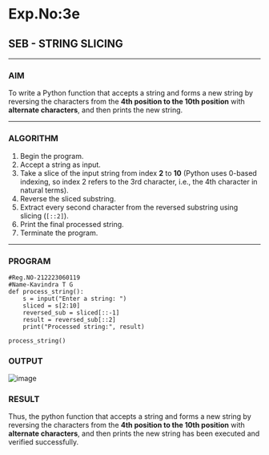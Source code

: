 # Exp.No:3e
## SEB - STRING SLICING

---

### AIM  
To write a Python function that accepts a string and forms a new string by reversing the characters from the **4th position to the 10th position** with **alternate characters**, and then prints the new string.

---

### ALGORITHM

1. Begin the program.  
2. Accept a string as input.  
3. Take a slice of the input string from index **2** to **10** (Python uses 0-based indexing, so index 2 refers to the 3rd character, i.e., the 4th character in natural terms).  
4. Reverse the sliced substring.  
5. Extract every second character from the reversed substring using slicing (`[::2]`).  
6. Print the final processed string.  
7. Terminate the program.

---

### PROGRAM

```
#Reg.NO-212223060119
#Name-Kavindra T G
def process_string():
    s = input("Enter a string: ")
    sliced = s[2:10]
    reversed_sub = sliced[::-1]
    result = reversed_sub[::2]
    print("Processed string:", result)

process_string()

```

### OUTPUT
![image](https://github.com/user-attachments/assets/f44ae8c4-0866-4d73-9b66-6634ace3823c)

### RESULT
Thus, the python function that accepts a string and forms a new string by reversing the characters from the **4th position to the 10th position** with **alternate characters**, and then prints the new string has been executed and verified successfully.
